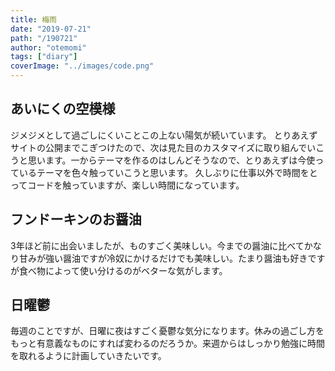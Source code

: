 ```yaml
---
title: 梅雨
date: "2019-07-21"
path: "/190721"
author: "otemomi"
tags: ["diary"]
coverImage: "../images/code.png"
---
```


## あいにくの空模様

ジメジメとして過ごしにくいことこの上ない陽気が続いています。
とりあえずサイトの公開までこぎつけたので、次は見た目のカスタマイズに取り組んでいこうと思います。一からテーマを作るのはしんどそうなので、とりあえずは今使っているテーマを色々触っていこうと思います。
久しぶりに仕事以外で時間をとってコードを触っていますが、楽しい時間になっています。

## フンドーキンのお醤油

3年ほど前に出会いましたが、ものすごく美味しい。今までの醤油に比べてかなり甘みが強い醤油ですが冷奴にかけるだけでも美味しい。たまり醤油も好きですが食べ物によって使い分けるのがベターな気がします。

## 日曜鬱

毎週のことですが、日曜に夜はすごく憂鬱な気分になります。休みの過ごし方をもっと有意義なものにすれば変わるのだろうか。来週からはしっかり勉強に時間を取れるように計画していきたいです。
